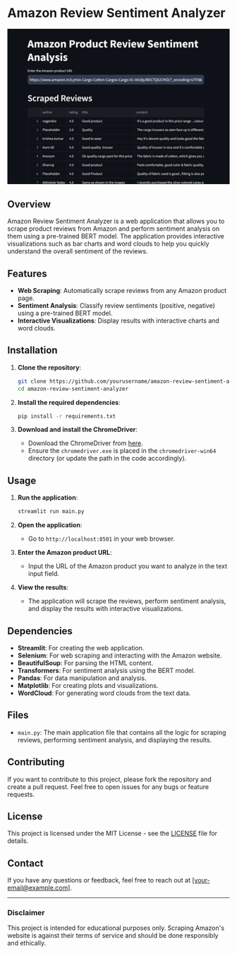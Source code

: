 # Amazon Review Sentiment Analyzer

![Amazon Review Sentiment Analyzer](image.png)

## Overview

Amazon Review Sentiment Analyzer is a web application that allows you to scrape product reviews from Amazon and perform sentiment analysis on them using a pre-trained BERT model. The application provides interactive visualizations such as bar charts and word clouds to help you quickly understand the overall sentiment of the reviews.

## Features

- **Web Scraping**: Automatically scrape reviews from any Amazon product page.
- **Sentiment Analysis**: Classify review sentiments (positive, negative) using a pre-trained BERT model.
- **Interactive Visualizations**: Display results with interactive charts and word clouds.

## Installation

1. **Clone the repository**:
    ```bash
    git clone https://github.com/yourusername/amazon-review-sentiment-analyzer.git
    cd amazon-review-sentiment-analyzer
    ```

2. **Install the required dependencies**:
    ```bash
    pip install -r requirements.txt
    ```

3. **Download and install the ChromeDriver**:
    - Download the ChromeDriver from [here](https://sites.google.com/chromium.org/driver/downloads).
    - Ensure the `chromedriver.exe` is placed in the `chromedriver-win64` directory (or update the path in the code accordingly).

## Usage

1. **Run the application**:
    ```bash
    streamlit run main.py
    ```

2. **Open the application**:
    - Go to `http://localhost:8501` in your web browser.

3. **Enter the Amazon product URL**:
    - Input the URL of the Amazon product you want to analyze in the text input field.

4. **View the results**:
    - The application will scrape the reviews, perform sentiment analysis, and display the results with interactive visualizations.


## Dependencies

- **Streamlit**: For creating the web application.
- **Selenium**: For web scraping and interacting with the Amazon website.
- **BeautifulSoup**: For parsing the HTML content.
- **Transformers**: For sentiment analysis using the BERT model.
- **Pandas**: For data manipulation and analysis.
- **Matplotlib**: For creating plots and visualizations.
- **WordCloud**: For generating word clouds from the text data.

## Files

- `main.py`: The main application file that contains all the logic for scraping reviews, performing sentiment analysis, and displaying the results.

## Contributing

If you want to contribute to this project, please fork the repository and create a pull request. Feel free to open issues for any bugs or feature requests.

## License

This project is licensed under the MIT License - see the [LICENSE](LICENSE) file for details.

## Contact

If you have any questions or feedback, feel free to reach out at [your-email@example.com].

---

### Disclaimer

This project is intended for educational purposes only. Scraping Amazon's website is against their terms of service and should be done responsibly and ethically.
